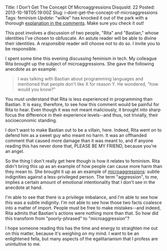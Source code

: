 Title: I Don't Get The Concept Of Microaggressions
DisqusId: 22
Posted: 2013-10-18T05:19:00Z
Slug: i-dont-get-the-concept-of-microaggressions
Tags:
    feminism
*Update*: "wilkie" has knocked it out of the park with a thorough [explanation in the comments](/p/i-dont-get-the-concept-of-microaggressions#comment-1086823065). Make sure you check it out!

This post involves a discussion of two people, "Rita" and "Bastian," whose identities I've chosen to obfuscate. An astute reader will be able to divine their identities. A _responsible_ reader will choose not to do so. I invite you to be responsible.

I spent some time this evening discussing feminism in tech. My colleague Rita brought up the subject of microaggressions. She gave the following anecdote as an example:

> I was talking with Bastian about programming languages and mentioned that people don't like X for reason Y. He wondered, "how would you know?"

You must understand that Rita is less experienced in programming than Bastian. It is easy, therefore, to see how this comment would be painful for Rita to hear. Even though it was not meant maliciously, it brought into sharp focus the difference in their experience levels--and thus, not trivially, their socioeconomic standing.

I don't want to make Bastian out to be a villain, here. Indeed, Rita went on to defend him as a sweet guy who meant no harm. It was an offhanded comment that caused more damage than it was meant to, and if anyone reading this has never done that, PLEASE BE MY FRIEND, because you're an angel.

So the thing I don't really get here though is how it relates to feminism. Rita didn't bring this up as an example of how people can cause more harm than they mean to. She brought it up as an example of [microaggressions](http://en.wikipedia.org/wiki/Microaggression): subtle indignities against a less-privileged person. The term "aggression", to me, implies a certain amount of emotional intentionality that I don't see in the anecdote at hand.

I'm able to see that there is a privilege imbalance, and I'm able to see how this was a subtle indignity. I'm not able to see how those two facts coalesce into a matter of import. People must be free to make mistakes--and indeed, Rita admits that Bastian's actions were nothing more than that. So how did this transform from "poorly-phrased" to "microaggression"?

I hope someone reading this has the time and energy to straighten me out on this matter, because it's weighing on my mind. I want to be an enlightened fella, but many aspects of the egalitarianism that I profess are unintuitive to me.
